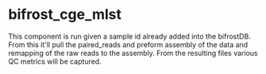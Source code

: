 # bifrost_cge_mlst

This component is run given a sample id already added into the bifrostDB. From this it'll pull the paired_reads and preform assembly of the data and remapping of the raw reads to the assembly. From the resulting files various QC metrics will be captured.
